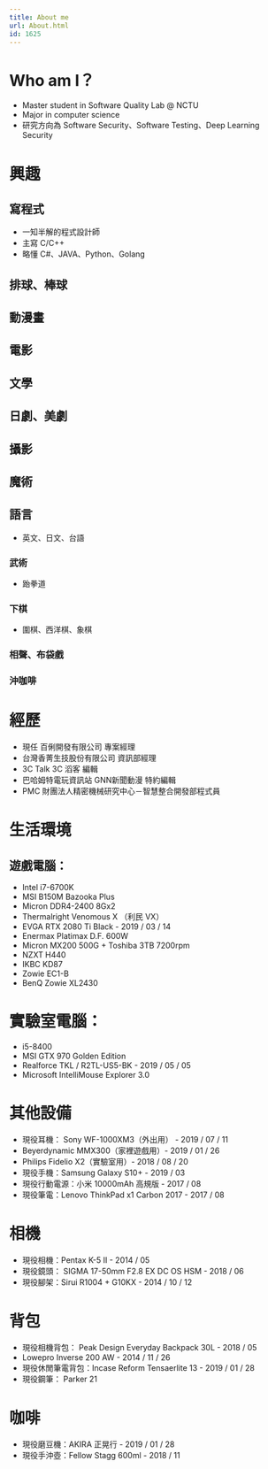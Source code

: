 ```yaml
---
title: About me
url: About.html
id: 1625
---
```


# Who am I？
- Master student in Software Quality Lab @ NCTU
- Major in computer science
- 研究方向為 Software Security、Software Testing、Deep Learning Security

# 興趣

## 寫程式 
- 一知半解的程式設計師
- 主寫 C/C++ 
- 略懂 C#、JAVA、Python、Golang
    
## 排球、棒球

## 動漫畫
## 電影
## 文學
## 日劇、美劇
## 攝影
## 魔術
## 語言
- 英文、日文、台語 

### 武術
- 跆拳道

### 下棋
- 圍棋、西洋棋、象棋

### 相聲、布袋戲

### 沖咖啡  

# 經歷

- 現任 百俐開發有限公司 專案經理 
- 台灣香菁生技股份有限公司 資訊部經理
- 3C Talk 3C 滔客 編輯 
- 巴哈姆特電玩資訊站 GNN新聞動漫 特約編輯 
- PMC 財團法人精密機械研究中心－智慧整合開發部程式員  

# 生活環境

## 遊戲電腦： 
- Intel i7-6700K 
- MSI B150M Bazooka Plus 
- Micron DDR4-2400 8Gx2 
- Thermalright Venomous X （利民 VX） 
- EVGA RTX 2080 Ti Black \- 2019 / 03 / 14 
- Enermax Platimax D.F. 600W 
- Micron MX200 500G + Toshiba 3TB 7200rpm 
- NZXT H440
- IKBC KD87 
- Zowie EC1-B 
- BenQ Zowie XL2430  

# 實驗室電腦： 
- i5-8400 
- MSI GTX 970 Golden Edition 
- Realforce TKL / R2TL-US5-BK \- 2019 / 05 / 05 
- Microsoft IntelliMouse Explorer 3.0   

# 其他設備
- 現役耳機： Sony WF-1000XM3（外出用） \- 2019 / 07 / 11 
- Beyerdynamic MMX300（家裡遊戲用）\- 2019 / 01 / 26 
- Philips Fidelio X2（實驗室用）\- 2018 / 08 / 20 
- 現役手機：Samsung Galaxy S10+ \- 2019 / 03 
- 現役行動電源：小米 10000mAh 高規版 \- 2017 / 08 
- 現役筆電：Lenovo ThinkPad x1 Carbon 2017 \- 2017 / 08 

# 相機
- 現役相機：Pentax K-5 II \- 2014 / 05 
- 現役鏡頭： SIGMA 17-50mm F2.8 EX DC OS HSM \- 2018 / 06 
- 現役腳架：Sirui R1004 + G10KX \- 2014 / 10 / 12 

# 背包
- 現役相機背包： Peak Design Everyday Backpack 30L \- 2018 / 05 
- Lowepro Inverse 200 AW \- 2014 / 11 / 26 
- 現役休閒筆電背包：Incase Reform Tensaerlite 13 \- 2019 / 01 / 28 
- 現役鋼筆： Parker 21 

# 咖啡
- 現役磨豆機：AKIRA 正晃行 \- 2019 / 01 / 28 
- 現役手沖壺：Fellow Stagg 600ml \- 2018 / 11